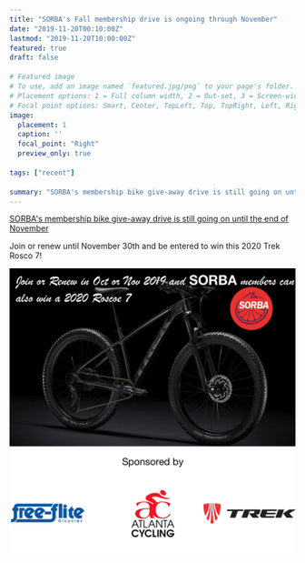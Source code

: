 ```yaml
---
title: "SORBA's Fall membership drive is ongoing through November"
date: "2019-11-20T00:10:00Z"
lastmod: "2019-11-20T10:00:00Z"
featured: true
draft: false

# Featured image
# To use, add an image named `featured.jpg/png` to your page's folder.
# Placement options: 1 = Full column width, 2 = Out-set, 3 = Screen-width
# Focal point options: Smart, Center, TopLeft, Top, TopRight, Left, Right, BottomLeft, Bottom, BottomRight
image:
  placement: 1
  caption: ''
  focal_point: "Right"
  preview_only: true
  
tags: ["recent"]

summary: "SORBA's membership bike give-away drive is still going on until the end of November!"
---
```


[SORBA's membership bike give-away drive is still going on until the end of November](https://sorba.org/news/sorba-membership-campaign/)

Join or renew until November 30th and be entered to win this 2020 Trek Rosco 7!

![](featured.png)
